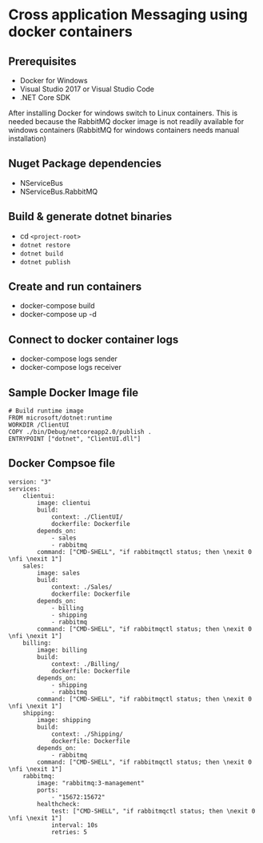 # Cross application Messaging using docker containers

## Prerequisites
* Docker for Windows
* Visual Studio 2017 or Visual Studio Code
* .NET Core SDK

After installing Docker for windows switch to Linux containers. This is needed because the RabbitMQ docker image is not readily available for windows containers (RabbitMQ for windows containers needs manual installation)

## Nuget Package dependencies
* NServiceBus
* NServiceBus.RabbitMQ

## Build & generate dotnet binaries
* cd `<project-root>`
* `dotnet restore`
* `dotnet build`
* `dotnet publish`

## Create and run containers
* docker-compose build
* docker-compose up -d

## Connect to docker container logs
* docker-compose logs sender
* docker-compose logs receiver

## Sample Docker Image file

```docker
# Build runtime image
FROM microsoft/dotnet:runtime
WORKDIR /ClientUI
COPY ./bin/Debug/netcoreapp2.0/publish .
ENTRYPOINT ["dotnet", "ClientUI.dll"]
```

## Docker Compsoe file

```docker
version: "3"
services:
    clientui:
        image: clientui
        build:
            context: ./ClientUI/
            dockerfile: Dockerfile
        depends_on:
            - sales
            - rabbitmq
        command: ["CMD-SHELL", "if rabbitmqctl status; then \nexit 0 \nfi \nexit 1"]
    sales:
        image: sales
        build:
            context: ./Sales/
            dockerfile: Dockerfile
        depends_on:
            - billing
            - shipping
            - rabbitmq
        command: ["CMD-SHELL", "if rabbitmqctl status; then \nexit 0 \nfi \nexit 1"]
    billing:
        image: billing
        build:
            context: ./Billing/
            dockerfile: Dockerfile
        depends_on:
            - shipping
            - rabbitmq
        command: ["CMD-SHELL", "if rabbitmqctl status; then \nexit 0 \nfi \nexit 1"]
    shipping:
        image: shipping
        build:
            context: ./Shipping/
            dockerfile: Dockerfile
        depends_on:
            - rabbitmq
        command: ["CMD-SHELL", "if rabbitmqctl status; then \nexit 0 \nfi \nexit 1"]
    rabbitmq:
        image: "rabbitmq:3-management"
        ports:
            - "15672:15672"
        healthcheck:
            test: ["CMD-SHELL", "if rabbitmqctl status; then \nexit 0 \nfi \nexit 1"]
            interval: 10s
            retries: 5
```
